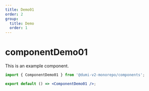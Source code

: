 ```yaml
---
title: Demo01
order: 2
group:
  title: Demo
  order: 1
---
```


# componentDemo01

This is an example component.

```jsx
import { ComponentDemo01 } from '@dumi-v2-monorepo/components';

export default () => <ComponentDemo01 />;
```
